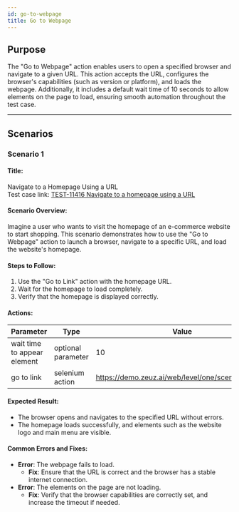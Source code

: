 ```yaml
---
id: go-to-webpage
title: Go to Webpage
---
```


## Purpose
The "Go to Webpage" action enables users to open a specified browser and navigate to a given URL. This action accepts the URL, configures the browser's capabilities (such as version or platform), and loads the webpage. Additionally, it includes a default wait time of 10 seconds to allow elements on the page to load, ensuring smooth automation throughout the test case.

---

## Scenarios

### Scenario 1

#### Title:
Navigate to a Homepage Using a URL  
Test case link: [TEST-11416 Navigate to a homepage using a URL](https://qa.automationsolutionz.com/Home/ManageTestCases/Edit/TEST-11416/#parentHorizontalTab2)

#### Scenario Overview:
Imagine a user who wants to visit the homepage of an e-commerce website to start shopping. This scenario demonstrates how to use the "Go to Webpage" action to launch a browser, navigate to a specific URL, and load the website's homepage.

#### Steps to Follow:
1. Use the "Go to Link" action with the homepage URL.
2. Wait for the homepage to load completely.
3. Verify that the homepage is displayed correctly.

#### Actions:

|Parameter        |Type             |Value          |
|-----------------|-----------------|---------------|
|wait time to appear element        |optional parameter|10 |
|go to link |selenium action  | https://demo.zeuz.ai/web/level/one/scenerios/login |

#### Expected Result:
- The browser opens and navigates to the specified URL without errors.
- The homepage loads successfully, and elements such as the website logo and main menu are visible.

#### Common Errors and Fixes:
- **Error**: The webpage fails to load.
  - **Fix**: Ensure that the URL is correct and the browser has a stable internet connection.
- **Error**: The elements on the page are not loading.
  - **Fix**: Verify that the browser capabilities are correctly set, and increase the timeout if needed.